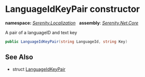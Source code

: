 # LanguageIdKeyPair constructor
**namespace:** *[Serenity.Localization](../../README.md#serenity.localization-namespace)*   **assembly**: *[Serenity.Net.Core](../../README.md)*

A pair of a languageID and text key

```csharp
public LanguageIdKeyPair(string LanguageId, string Key)
```

## See Also

* struct [LanguageIdKeyPair](../LanguageIdKeyPair.md)